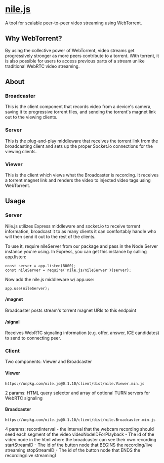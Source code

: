 # [nile.js][website]
A tool for scalable peer-to-peer video streaming using WebTorrent.

## Why WebTorrent?
By using the collective power of WebTorrent, video streams get progressively stronger as more peers contribute to a torrent. With torrent, it is also possible for users to access previous parts of a stream unlike traditional WebRTC video streaming.

## About
### Broadcaster
This is the client component that records video from a device's camera, saving it to progressive torrent files, and sending the torrent's magnet link out to the viewing clients.
### Server
This is the plug-and-play middleware that receives the torrent link from the broadcasting client and sets up the proper Socket.io connections for the viewing clients.
### Viewer
This is the client which views what the Broadcaster is recording. It receives a torrent magnet link and renders the video to injected video tags using WebTorrent.

## Usage
### Server
Nile.js utilizes Express middleware and socket.io to receive torrent information, broadcast it to as many clients it can comfortably handle who will then send it out to the rest of the clients.

To use it, require nileServer from our package and pass in the Node Server instance you're using. In Express, you can get this instance by calling app.listen:
```
const server = app.listen(8000);
const nileServer = require('nile.js/nileServer')(server);
```

Now add the nile.js middleware w/ app.use:
```
app.use(nileServer);
```
#### /magnet
Broadcaster posts stream's torrent magnet URIs to this endpoint
#### /signal
Receives WebRTC signaling information (e.g. offer, answer, ICE candidates) to send to connecting peer.
### Client
Two components: Viewer and Broadcaster
#### Viewer
```
https://unpkg.com/nile.js@0.1.10/client/dist/nile.Viewer.min.js
```

2 params: HTML query selector and array of optional TURN servers for WebRTC signaling
#### Broadcaster
```
https://unpkg.com/nile.js@0.1.10/client/dist/nile.Broadcaster.min.js
```

4 params:
recordInterval - the Interval that the webcam recording should seed each segment of the video
videoNodeIDForPlayback - The id of the video node in the html where the broadcaster can see their own recording
startStreamID - The id of the button node that BEGINS the recording/live streaming
stopStreamID - The id of the button node that ENDS the recording/live streamingÏ

[website]: http://www.nilejs.com
